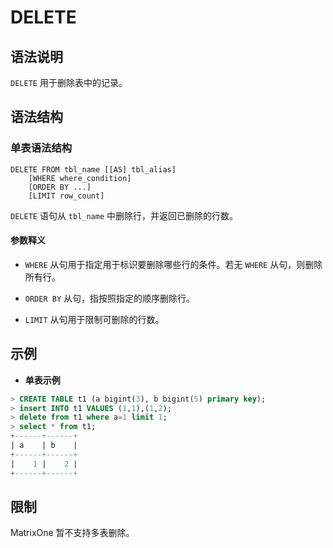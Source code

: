# **DELETE**

## **语法说明**

`DELETE` 用于删除表中的记录。

## **语法结构**

### **单表语法结构**

```
DELETE FROM tbl_name [[AS] tbl_alias]
    [WHERE where_condition]
    [ORDER BY ...]
    [LIMIT row_count]
```

`DELETE` 语句从 `tbl_name` 中删除行，并返回已删除的行数。

#### 参数释义

- `WHERE` 从句用于指定用于标识要删除哪些行的条件。若无 `WHERE` 从句，则删除所有行。

- `ORDER BY` 从句，指按照指定的顺序删除行。

- `LIMIT` 从句用于限制可删除的行数。

## **示例**

- **单表示例**

```sql
> CREATE TABLE t1 (a bigint(3), b bigint(5) primary key);
> insert INTO t1 VALUES (1,1),(1,2);
> delete from t1 where a=1 limit 1;
> select * from t1;
+------+------+
| a    | b    |
+------+------+
|    1 |    2 |
+------+------+
```

## **限制**

MatrixOne 暂不支持多表删除。

